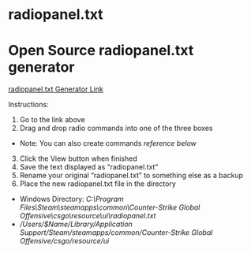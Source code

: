 # radiopanel.txt

Open Source radiopanel.txt generator
======
[radiopanel.txt Generator Link](http://redsparr0w.github.io/radio/index.html)

Instructions: 
  
1. Go to the link above
2. Drag and drop radio commands into one of the three boxes
  * Note: You can also create commands *reference below*
3. Click the View button when finished
4. Save the text displayed as “radiopanel.txt”
5. Rename your original “radiopanel.txt” to something else as a backup
6. Place the new radiopanel.txt file in the directory
 * Windows Directory: *C:\Program Files\Steam\steamapps\common\Counter-Strike Global Offensive\csgo\resource\ui\radiopanel.txt*
 * */Users/$Name/Library/Application Support/Steam/steamapps/common/Counter-Strike Global Offensive/csgo/resource/ui*
